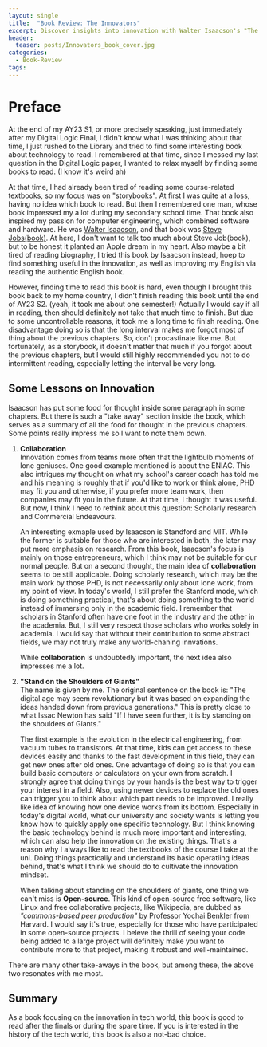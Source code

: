 ```yaml
---
layout: single
title:  "Book Review: The Innovators"
excerpt: Discover insights into innovation with Walter Isaacson's "The Innovators." Emphasizing collaboration and building on past ideas, this book explores the teamwork and historical foundations of technological advancements. Perfect for tech history enthusiasts.
header:
  teaser: posts/Innovators_book_cover.jpg
categories: 
  - Book-Review
tags:
---
```


# Preface
At the end of my AY23 S1, or more precisely speaking, just immediately after my Digital Logic Final, I didn't know what I was thinking about that time, I just rushed to the Library and tried to find some interesting book about technology to read. I remembered at that time, since I messed my last question in the Digital Logic paper, I wanted to relax myself by finding some books to read. (I know it's weird ah)

At that time, I had already been tired of reading some course-related textbooks, so my focus was on "storybooks". At first I was quite at a loss, having no idea which book to read. But then I remembered one man, whose book impressed my a lot during my secondary school time. That book also inspired my passion for computer engineering, which combined software and hardware. He was [Walter Isaacson](https://en.wikipedia.org/wiki/Walter_Isaacson), and that book was [Steve Jobs(book)](https://en.wikipedia.org/wiki/Steve_Jobs_(book)). At here, I don't want to talk too much about Steve Job(book), but to be honest it planted an Apple dream in my heart. Also maybe a bit tired of reading biography, I tried this book by Isaacson instead, hoep to find something useful in the innovation, as well as improving my English via reading the authentic English book.

However, finding time to read this book is hard, even though I brought this book back to my home country, I didn't finish reading this book until the end of AY23 S2. (yeah, it took me about one semester!) Actually I would say if all in reading, then should definitely not take that much time to finish. But due to some uncontrollable reasons, it took me a long time to finish reading. One disadvantage doing so is that the long interval makes me forgot most of thing about the previous chapters. So, don't procastinate like me. But fortunately, as a storybook, it doesn't matter that much if you forgot about the previous chapters, but I would still highly recommended you not to do intermittent reading, especially letting the interval be very long.

## Some Lessons on Innovation
Isaacson has put some food for thought inside some paragraph in some chapters. But there is such a "take away" section inside the book, which serves as a summary of all the food for thought in the previous chapters. Some points really impress me so I want to note them down.

1. **Collaboration** \
    Innovation comes from teams more often that the lightbulb moments of lone geniuses. One good example mentioned is about the ENIAC. This also intrigues my thought on what my school's career coach has told me and his meaning is roughly that if you'd like to work or think alone, PHD may fit you and otherwise, if you prefer more team work, then companies may fit you in the future. At that time, I thought it was useful. But now, I think I need to rethink about this question: Scholarly research and Commercial Endeavours.

    An interesting exmaple used by Isaacson is Standford and MIT. While the former is suitable for those who are interested in both, the later may put more emphasis on research. From this book, Isaacson's focus is mainly on those entrepreneurs, which I think may not be suitable for our normal people. But on a second thought, the main idea of **collaboration** seems to be still applicable. Doing scholarly research, which may be the main work by those PHD, is not necessarily only about lone work, from my point of view. In today's world, I still prefer the Stanford mode, which is doing something practical, that's about doing something to the world instead of immersing only in the academic field. I remember that scholars in Stanford often have one foot in the industry and the other in the academia. But, I still very respect those scholars who works solely in academia. I would say that without their contribution to some abstract fields, we may not truly make any world-chaning innvations.

    While **collaboration** is undoubtedly important, the next idea also impresses me a lot.

2. **"Stand on the Shoulders of Giants"** \
    The name is given by me. The original sentence on the book is: "The digital age may seem revolutionary but it was based on expanding the ideas handed down from previous generations." This is pretty close to what Issac Newton has said "If I have seen further, it is by standing on the shoulders of Giants."

    The first example is the evolution in the electrical engineering, from vacuum tubes to transistors. At that time, kids can get access to these devices easily and thanks to the fast development in this field, they can get new ones after old ones. One advantage of doing so is that you can build basic computers or calculators on your own from scratch. I strongly agree that doing things by your hands is the best way to trigger your interest in a field. Also, using newer devices to replace the old ones can trigger you to think about which part needs to be improved. I really like idea of knowing how one device works from its bottom. Especially in today's digital world, what our university and society wants is letting you know how to quickly apply one specific technology. But I think knowing the basic technology behind is much more important and interesting, which can also help the innovation on the existing things. That's a reason why I always like to read the textbooks of the course I take at the uni. Doing things practically and understand its basic operatiing ideas behind, that's what I think we should do to cultivate the innovation mindset.

    When talking about standing on the shoulders of giants, one thing we can't miss is **Open-source**. This kind of open-source free software, like Linux and free collaborative projects, like Wikipedia, are dubbed as *"commons-based peer production"* by Professor Yochai Benkler from Harvard. I would say it's true, especially for those who have participated in some open-source projects. I beleve the thrill of seeing your code being added to a large project will definitely make you want to contribute more to that project, making it robust and well-maintained.

There are many other take-aways in the book, but among these, the above two resonates with me most.

## Summary
As a book focusing on the innovation in tech world, this book is good to read after the finals or during the spare time. If you is interested in the history of the tech world, this book is also a not-bad choice.
